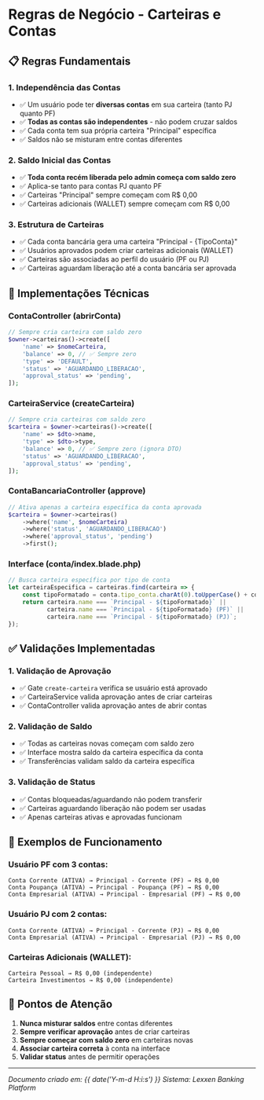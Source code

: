 # Regras de Negócio - Carteiras e Contas

## 📋 Regras Fundamentais

### 1. **Independência das Contas**
- ✅ Um usuário pode ter **diversas contas** em sua carteira (tanto PJ quanto PF)
- ✅ **Todas as contas são independentes** - não podem cruzar saldos
- ✅ Cada conta tem sua própria carteira "Principal" específica
- ✅ Saldos não se misturam entre contas diferentes

### 2. **Saldo Inicial das Contas**
- ✅ **Toda conta recém liberada pelo admin começa com saldo zero**
- ✅ Aplica-se tanto para contas PJ quanto PF
- ✅ Carteiras "Principal" sempre começam com R$ 0,00
- ✅ Carteiras adicionais (WALLET) sempre começam com R$ 0,00

### 3. **Estrutura de Carteiras**
- ✅ Cada conta bancária gera uma carteira "Principal - {TipoConta}"
- ✅ Usuários aprovados podem criar carteiras adicionais (WALLET)
- ✅ Carteiras são associadas ao perfil do usuário (PF ou PJ)
- ✅ Carteiras aguardam liberação até a conta bancária ser aprovada

## 🔧 Implementações Técnicas

### ContaController (abrirConta)
```php
// Sempre cria carteira com saldo zero
$owner->carteiras()->create([
    'name' => $nomeCarteira,
    'balance' => 0, // ✅ Sempre zero
    'type' => 'DEFAULT',
    'status' => 'AGUARDANDO_LIBERACAO',
    'approval_status' => 'pending',
]);
```

### CarteiraService (createCarteira)
```php
// Sempre cria carteiras com saldo zero
$carteira = $owner->carteiras()->create([
    'name' => $dto->name,
    'type' => $dto->type,
    'balance' => 0, // ✅ Sempre zero (ignora DTO)
    'status' => 'AGUARDANDO_LIBERACAO',
    'approval_status' => 'pending',
]);
```

### ContaBancariaController (approve)
```php
// Ativa apenas a carteira específica da conta aprovada
$carteira = $owner->carteiras()
    ->where('name', $nomeCarteira)
    ->where('status', 'AGUARDANDO_LIBERACAO')
    ->where('approval_status', 'pending')
    ->first();
```

### Interface (conta/index.blade.php)
```javascript
// Busca carteira específica por tipo de conta
let carteiraEspecifica = carteiras.find(carteira => {
    const tipoFormatado = conta.tipo_conta.charAt(0).toUpperCase() + conta.tipo_conta.slice(1);
    return carteira.name === `Principal - ${tipoFormatado}` || 
           carteira.name === `Principal - ${tipoFormatado} (PF)` ||
           carteira.name === `Principal - ${tipoFormatado} (PJ)`;
});
```

## ✅ Validações Implementadas

### 1. **Validação de Aprovação**
- ✅ Gate `create-carteira` verifica se usuário está aprovado
- ✅ CarteiraService valida aprovação antes de criar carteiras
- ✅ ContaController valida aprovação antes de abrir contas

### 2. **Validação de Saldo**
- ✅ Todas as carteiras novas começam com saldo zero
- ✅ Interface mostra saldo da carteira específica da conta
- ✅ Transferências validam saldo da carteira específica

### 3. **Validação de Status**
- ✅ Contas bloqueadas/aguardando não podem transferir
- ✅ Carteiras aguardando liberação não podem ser usadas
- ✅ Apenas carteiras ativas e aprovadas funcionam

## 🎯 Exemplos de Funcionamento

### Usuário PF com 3 contas:
```
Conta Corrente (ATIVA) → Principal - Corrente (PF) → R$ 0,00
Conta Poupança (ATIVA) → Principal - Poupança (PF) → R$ 0,00  
Conta Empresarial (ATIVA) → Principal - Empresarial (PF) → R$ 0,00
```

### Usuário PJ com 2 contas:
```
Conta Corrente (ATIVA) → Principal - Corrente (PJ) → R$ 0,00
Conta Empresarial (ATIVA) → Principal - Empresarial (PJ) → R$ 0,00
```

### Carteiras Adicionais (WALLET):
```
Carteira Pessoal → R$ 0,00 (independente)
Carteira Investimentos → R$ 0,00 (independente)
```

## 🚨 Pontos de Atenção

1. **Nunca misturar saldos** entre contas diferentes
2. **Sempre verificar aprovação** antes de criar carteiras
3. **Sempre começar com saldo zero** em carteiras novas
4. **Associar carteira correta** à conta na interface
5. **Validar status** antes de permitir operações

---
*Documento criado em: {{ date('Y-m-d H:i:s') }}*
*Sistema: Lexxen Banking Platform*
